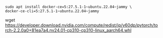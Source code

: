 
```
sudo apt install docker-ce=5:27.5.1-1~ubuntu.22.04~jammy \
docker-ce-cli=5:27.5.1-1~ubuntu.22.04~jammy
```

wget <https://developer.download.nvidia.com/compute/redist/jp/v60dp/pytorch/torch-2.2.0a0+81ea7a4.nv24.01-cp310-cp310-linux_aarch64.whl>
